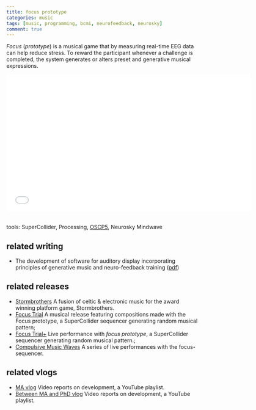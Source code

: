 ```yaml
---
title: focus prototype
categories: music
tags: [music, programming, bcmi, neurofeedback, neurosky]
comment: true
---
```

_Focus_ (_prototype_) is a musical game that by measuring real-time EEG data can help reduce stress. To reward the participant whenever a challenge is completed, the system generates or alters preset and generative musical expressions.

<iframe src="//fast.wistia.net/embed/playlists/8x4x7lxq09?media_0_0%5BautoPlay%5D=false&media_0_0%5BcontrolsVisibleOnLoad%5D=false&theme=tab&version=v1&videoOptions%5BautoPlay%5D=true&videoOptions%5BvideoHeight%5D=360&videoOptions%5BvideoWidth%5D=640&videoOptions%5BvolumeControl%5D=true" allowtransparency="true" frameborder="0" scrolling="no" class="wistia_playlist" name="wistia_playlist" allowfullscreen mozallowfullscreen webkitallowfullscreen oallowfullscreen msallowfullscreen width="640" height="360"></iframe>
<br><br>

tools: SuperCollider, Processing, [OSCP5](http://www.sojamo.de/libraries/oscP5/), Neurosky Mindwave
<br>

## related writing

* The development of software for auditory display incorporating principles of
generative music and neuro-feedback training (<a href="/../assets/doc/K_Hofstadter_2013_the_development_of_software_for_auditory_display_incorporating_principles_of_generative_music_and_neuro-feedback_training.pdf">pdf</a>)

## related releases
- [Stormbrothers](/stormbrothers/) A fusion of celtic & electronic music for the award winning platform game, Stormbrothers.
- [Focus Trial](/focus-trial/) A musical release featuring compositions made with the Focus prototype, a SuperCollider sequencer generating random musical pattern;
- [Focus Trial+](/focus-trial-+/) Live performance with _focus prototype_, a SuperCollider sequencer generating random musical pattern.;
- [Compulsive Music Waves](https://www.youtube.com/watch?v=wlfhNZmEAvw&list=PLRr9g36OjY694ayI52Eld2rT7qKrsND_S) A series of live performances with the focus-sequencer.
## related vlogs
- [MA vlog](https://www.youtube.com/watch?v=YkNkk2rKq_I&list=PLRr9g36OjY69_39_Jbpr8FSo7I4x6ES0D) Video reports on development, a YouTube playlist.
- [Between MA and PhD vlog](
https://www.youtube.com/watch?v=WD0A8mkwTKw&list=PLRr9g36OjY6-7Sxx81Uy9dKgfYBV1382R) Video reports on development, a YouTube playlist.
